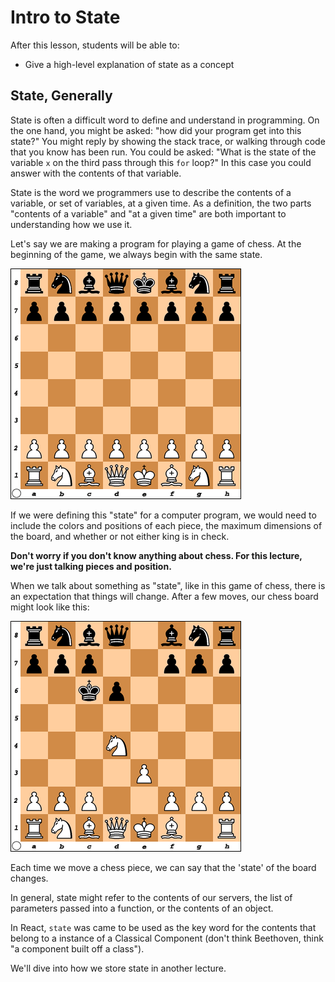 # Intro to State

After this lesson, students will be able to:

- Give a high-level explanation of state as a concept

## State, Generally

State is often a difficult word to define and understand in programming. On the one hand, you might be asked: "how did your program get into this state?" You might reply by showing the stack trace, or walking through code that you know has been run. You could be asked: "What is the state of the variable `x` on the third pass through this `for` loop?" In this case you could answer with the contents of that variable.

State is the word we programmers use to describe the contents of a variable, or set of variables, at a given time. As a definition, the two parts "contents of a variable" and "at a given time" are both important to understanding how we use it.

Let's say we are making a program for playing a game of chess. At the beginning of the game, we always begin with the same state.

![A chess board at the beginning of a game of chess, with black pieces at the top](images/chess_1.png)

If we were defining this "state" for a computer program, we would need to include the colors and positions of each piece, the maximum dimensions of the board, and whether or not either king is in check. 

**Don't worry if you don't know anything about chess. For this lecture, we're just talking pieces and position.**

When we talk about something as "state", like in this game of chess, there is an expectation that things will change. After a few moves, our chess board might look like this:

![A few moves have been taken, and two pawns are now missing from the board. A white knight is on D4, and the black queen is on C6.](images/chess_2.png)

Each time we move a chess piece, we can say that the 'state' of the board changes. 

In general, state might refer to the contents of our servers, the list of parameters passed into a function, or the contents of an object.

In React, `state` was came to be used as the key word for the contents that belong to a instance of a Classical Component (don't think Beethoven, think "a component built off a class").

We'll dive into how we store state in another lecture.